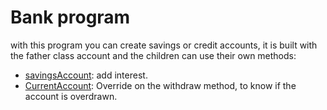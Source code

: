 # Bank program
with this program you can create savings or credit accounts, it is built with the father class account and the children can use their own methods:
* [savingsAccount](./src/SavingsAccount.java): add interest.
* [CurrentAccount](./src/CurrentAccount.java): Override on the withdraw method, to know if the account is overdrawn.